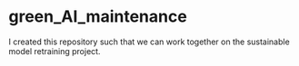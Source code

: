 # green_AI_maintenance
I created this repository such that we can work together on the sustainable model retraining project.
